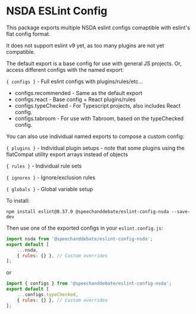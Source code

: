 # NSDA ESLint Config

This package exports multiple NSDA eslint configs comaptible with eslint's flat config format.

It does not support eslint v9 yet, as too many plugins are not yet compatible.

The default export is a base config for use with general JS projects. Or, access different configs with the named export:

`{ configs }` - Full eslint configs with plugins/rules/etc...

- configs.recommended - Same as the default export
- configs.react - Base config + React plugins/rules
- configs.typeChecked - For Typescript projects, also includes React config.
- configs.tabroom - For use with Tabroom, based on the typeChecked config.

You can also use individual named exports to compose a custom config:

`{ plugins }` - Individual plugin setups - note that some plugins using the flatCompat utility export arrays instead of objects

`{ rules }` - Individual rule sets

`{ ignores }` - Ignore/exclusion rules

`{ globals }` - Global variable setup

To install:

```
npm install eslint@8.57.0 @speechanddebate/eslint-config-nsda --save-dev
```

Then use one of the exported configs in your `eslint.config.js`:

```js
import nsda from '@speechanddebate/eslint-config-nsda';
export default [
	...nsda,
	{ rules: {} }, // Custom overrides
];
```

or

```js
import { configs } from '@speechanddebate/eslint-config-nsda';
export default [
	...configs.typeChecked,
	{ rules: {} }, // Custom overrides
];
```
